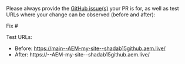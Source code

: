 Please always provide the [GitHub issue(s)](../issues) your PR is for, as well as test URLs where your change can be observed (before and after):

Fix #<gh-issue-id>

Test URLs:
- Before: https://main--AEM-my-site--shadab15github.aem.live/
- After: https://<branch>--AEM-my-site--shadab15github.aem.live/
